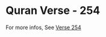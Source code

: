 # Quran Verse - 254 

For more infos, See [Verse 254](https://www.quranbookk.com/quran/search?q=254)